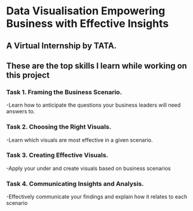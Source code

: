 # Data Visualisation Empowering Business with Effective Insights 
## A Virtual Internship by TATA.

## These are the top skills I learn while working on this project 

### Task 1. Framing the Business Scenario.
-Learn how to anticipate the questions your business leaders will need answers to.
  
### Task 2. Choosing the Right Visuals.
-Learn which visuals are most effective in a given scenario.

### Task 3. Creating Effective Visuals.
-Apply your under and create visuals based on business scenarios

### Task 4. Communicating Insights and Analysis.
-Effectively communicate your findings and explain how it relates to each scenario




